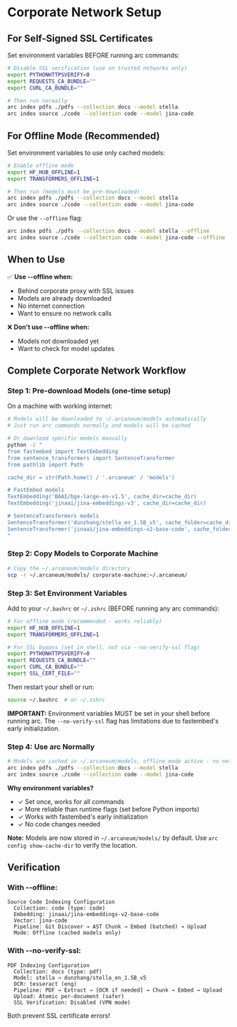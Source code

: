 # Corporate Network Setup

## For Self-Signed SSL Certificates

Set environment variables BEFORE running arc commands:

```bash
# Disable SSL verification (use on trusted networks only)
export PYTHONHTTPSVERIFY=0
export REQUESTS_CA_BUNDLE=""
export CURL_CA_BUNDLE=""

# Then run normally
arc index pdfs ./pdfs --collection docs --model stella
arc index source ./code --collection code --model jina-code
```

## For Offline Mode (Recommended)

Set environment variables to use only cached models:

```bash
# Enable offline mode
export HF_HUB_OFFLINE=1
export TRANSFORMERS_OFFLINE=1

# Then run (models must be pre-downloaded)
arc index pdfs ./pdfs --collection docs --model stella
arc index source ./code --collection code --model jina-code
```

Or use the `--offline` flag:
```bash
arc index pdfs ./pdfs --collection docs --model stella --offline
arc index source ./code --collection code --model jina-code --offline
```

## When to Use

✅ **Use --offline when:**
- Behind corporate proxy with SSL issues
- Models are already downloaded
- No internet connection
- Want to ensure no network calls

❌ **Don't use --offline when:**
- Models not downloaded yet
- Want to check for model updates

## Complete Corporate Network Workflow

### Step 1: Pre-download Models (one-time setup)

On a machine with working internet:

```bash
# Models will be downloaded to ~/.arcaneum/models automatically
# Just run arc commands normally and models will be cached

# Or download specific models manually
python -c "
from fastembed import TextEmbedding
from sentence_transformers import SentenceTransformer
from pathlib import Path

cache_dir = str(Path.home() / '.arcaneum' / 'models')

# FastEmbed models
TextEmbedding('BAAI/bge-large-en-v1.5', cache_dir=cache_dir)
TextEmbedding('jinaai/jina-embeddings-v3', cache_dir=cache_dir)

# SentenceTransformers models
SentenceTransformer('dunzhang/stella_en_1.5B_v5', cache_folder=cache_dir)
SentenceTransformer('jinaai/jina-embeddings-v2-base-code', cache_folder=cache_dir)
"
```

### Step 2: Copy Models to Corporate Machine

```bash
# Copy the ~/.arcaneum/models directory
scp -r ~/.arcaneum/models/ corporate-machine:~/.arcaneum/
```

### Step 3: Set Environment Variables

Add to your `~/.bashrc` or `~/.zshrc` (BEFORE running any arc commands):

```bash
# For offline mode (recommended - works reliably)
export HF_HUB_OFFLINE=1
export TRANSFORMERS_OFFLINE=1

# For SSL bypass (set in shell, not via --no-verify-ssl flag)
export PYTHONHTTPSVERIFY=0
export REQUESTS_CA_BUNDLE=""
export CURL_CA_BUNDLE=""
export SSL_CERT_FILE=""
```

Then restart your shell or run:
```bash
source ~/.bashrc  # or ~/.zshrc
```

**IMPORTANT:** Environment variables MUST be set in your shell before running arc. The `--no-verify-ssl` flag has limitations due to fastembed's early initialization.

### Step 4: Use arc Normally

```bash
# Models are cached in ~/.arcaneum/models, offline mode active - no network/SSL issues!
arc index pdfs ./pdfs --collection docs --model stella
arc index source ./code --collection code --model jina-code
```

**Why environment variables?**
- ✓ Set once, works for all commands
- ✓ More reliable than runtime flags (set before Python imports)
- ✓ Works with fastembed's early initialization
- ✓ No code changes needed

**Note:** Models are now stored in `~/.arcaneum/models/` by default. Use `arc config show-cache-dir` to verify the location.

## Verification

### With --offline:
```
Source Code Indexing Configuration
  Collection: code (type: code)
  Embedding: jinaai/jina-embeddings-v2-base-code
  Vector: jina-code
  Pipeline: Git Discover → AST Chunk → Embed (batched) → Upload
  Mode: Offline (cached models only)
```

### With --no-verify-ssl:
```
PDF Indexing Configuration
  Collection: docs (type: pdf)
  Model: stella → dunzhang/stella_en_1.5B_v5
  OCR: tesseract (eng)
  Pipeline: PDF → Extract → [OCR if needed] → Chunk → Embed → Upload
  Upload: Atomic per-document (safer)
  SSL Verification: Disabled (VPN mode)
```

Both prevent SSL certificate errors!
